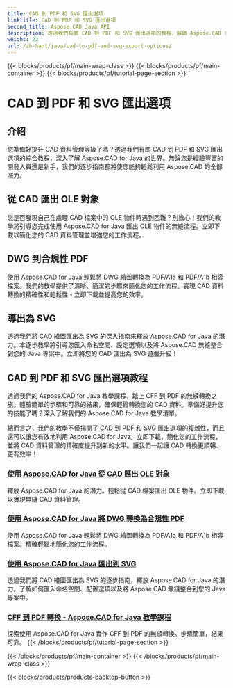 ```yaml
---
title: CAD 到 PDF 和 SVG 匯出選項
linktitle: CAD 到 PDF 和 SVG 匯出選項
second_title: Aspose.CAD Java API
description: 透過我們有關 CAD 到 PDF 和 SVG 匯出選項的教程，解鎖 Aspose.CAD for Java 的強大功能。輕鬆、精確地管理 CAD 資料。
weight: 22
url: /zh-hant/java/cad-to-pdf-and-svg-export-options/
---
```


{{< blocks/products/pf/main-wrap-class >}}
{{< blocks/products/pf/main-container >}}
{{< blocks/products/pf/tutorial-page-section >}}

# CAD 到 PDF 和 SVG 匯出選項



## 介紹

您準備好提升 CAD 資料管理等級了嗎？透過我們有關 CAD 到 PDF 和 SVG 匯出選項的綜合教程，深入了解 Aspose.CAD for Java 的世界。無論您是經驗豐富的開發人員還是新手，我們的逐步指南都將使您能夠輕鬆利用 Aspose.CAD 的全部潛力。

## 從 CAD 匯出 OLE 對象

您是否發現自己在處理 CAD 檔案中的 OLE 物件時遇到困難？別擔心！我們的教學將引導您完成使用 Aspose.CAD for Java 匯出 OLE 物件的無縫流程。立即下載以簡化您的 CAD 資料管理並增強您的工作流程。

## DWG 到合規性 PDF

使用 Aspose.CAD for Java 輕鬆將 DWG 繪圖轉換為 PDF/A1a 和 PDF/A1b 相容檔案。我們的教學提供了清晰、簡潔的步驟來簡化您的工作流程。實現 CAD 資料轉換的精確性和輕鬆性 - 立即下載並提高您的效率。

## 導出為 SVG

透過我們將 CAD 繪圖匯出為 SVG 的深入指南來釋放 Aspose.CAD for Java 的潛力。本逐步教學將引導您匯入命名空間、設定選項以及將 Aspose.CAD 無縫整合到您的 Java 專案中。立即將您的 CAD 匯出為 SVG 遊戲升級！

## CAD 到 PDF 和 SVG 匯出選項教程
透過我們的 Aspose.CAD for Java 教學課程，踏上 CFF 到 PDF 的無縫轉換之旅。體驗簡單的步驟和可靠的結果，確保輕鬆轉換您的 CAD 資料。準備好提升您的技能了嗎？深入了解我們的 Aspose.CAD for Java 教學清單。

總而言之，我們的教學不僅揭開了 CAD 到 PDF 和 SVG 匯出選項的複雜性，而且還可以讓您有效地利用 Aspose.CAD for Java。立即下載，簡化您的工作流程，並將 CAD 資料管理的精確度提升到新的水平。讓我們一起讓 CAD 轉換更順暢、更有效率！

### [使用 Aspose.CAD for Java 從 CAD 匯出 OLE 對象](./export-ole-objects-from-cad/)
釋放 Aspose.CAD for Java 的潛力。輕鬆從 CAD 檔案匯出 OLE 物件。立即下載以實現無縫 CAD 資料管理。
### [使用 Aspose.CAD for Java 將 DWG 轉換為合規性 PDF](./dwg-to-compliance-pdf/)
使用 Aspose.CAD for Java 輕鬆將 DWG 繪圖轉換為 PDF/A1a 和 PDF/A1b 相容檔案。精確輕鬆地簡化您的工作流程。
### [使用 Aspose.CAD for Java 匯出到 SVG](./export-to-svg/)
透過我們將 CAD 繪圖匯出為 SVG 的逐步指南，釋放 Aspose.CAD for Java 的潛力。了解如何匯入命名空間、配置選項以及將 Aspose.CAD 無縫整合到您的 Java 專案中。
### [CFF 到 PDF 轉換 - Aspose.CAD for Java 教學課程](./cff-to-pdf-conversion/)
探索使用 Aspose.CAD for Java 實作 CFF 到 PDF 的無縫轉換。步驟簡單，結果可靠。
{{< /blocks/products/pf/tutorial-page-section >}}

{{< /blocks/products/pf/main-container >}}
{{< /blocks/products/pf/main-wrap-class >}}

{{< blocks/products/products-backtop-button >}}
